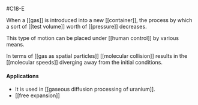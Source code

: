 #C18-E 

When a [[gas]] is introduced into a new [[container]], the process by which a sort of [[test volume]] worth of [[pressure]] decreases.

This type of motion can be placed under [[human control]] by various means.

In terms of [[gas as spatial particles]] [[molecular collision]] results in the [[molecular speeds]] diverging away from the initial conditions.

#### Applications
- It is used in [[gaseous diffusion processing of uranium]].
- [[free expansion]]